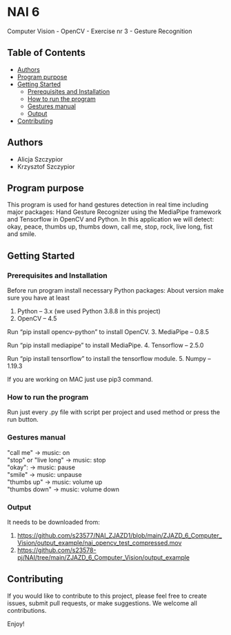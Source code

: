 # NAI 6
Computer Vision - OpenCV - Exercise nr 3 - Gesture Recognition

## Table of Contents

- [Authors](#authors)
- [Program purpose](#program-purpose)
- [Getting Started](#getting-started)
  - [Prerequisites and Installation](#prerequisites-and-installation)
  - [How to run the program](#how-to-run-the-program)
  - [Gestures manual](#gestures-manual)
  - [Output](#output)
- [Contributing](#contributing)

## Authors
- Alicja Szczypior
- Krzysztof Szczypior

## Program purpose

This program is used for hand gestures detection in real time including major packages: Hand Gesture Recognizer using
the MediaPipe framework and Tensorflow in OpenCV and Python. In this application we will detect:
okay, peace, thumbs up, thumbs down, call me, stop, rock, live long, fist and smile.

## Getting Started

### Prerequisites and Installation

Before run program install necessary Python packages:
About version make sure you have at least
1. Python – 3.x (we used Python 3.8.8 in this project)
2. OpenCV – 4.5

Run “pip install opencv-python” to install OpenCV.
3. MediaPipe – 0.8.5

Run “pip install mediapipe” to install MediaPipe.
4. Tensorflow – 2.5.0

Run “pip install tensorflow” to install the tensorflow module.
5. Numpy – 1.19.3

If you are working on MAC just use pip3 command.

### How to run the program
Run just every .py file with script per project and used method or press the run button.

### Gestures manual
"call me" -> music: on  
"stop" or "live long" -> music: stop  
"okay": -> music: pause  
"smile" -> music: unpause  
"thumbs up" -> music: volume up  
"thumbs down" -> music: volume down  

### Output

It needs to be downloaded from:
1. https://github.com/s23577/NAI_ZJAZD1/blob/main/ZJAZD_6_Computer_Vision/output_example/nai_opencv_test_compressed.mov
2. https://github.com/s23578-pj/NAI/tree/main/ZJAZD_6_Computer_Vision/output_example

## Contributing

If you would like to contribute to this project, please feel free to create issues, submit pull requests, or make suggestions. We welcome all contributions.

Enjoy!
